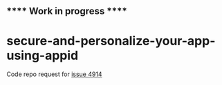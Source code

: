## **** Work in progress ****

# secure-and-personalize-your-app-using-appid
Code repo request for [issue 4914](https://github.ibm.com/IBMCode/IBMCodeContent/issues/4914)
